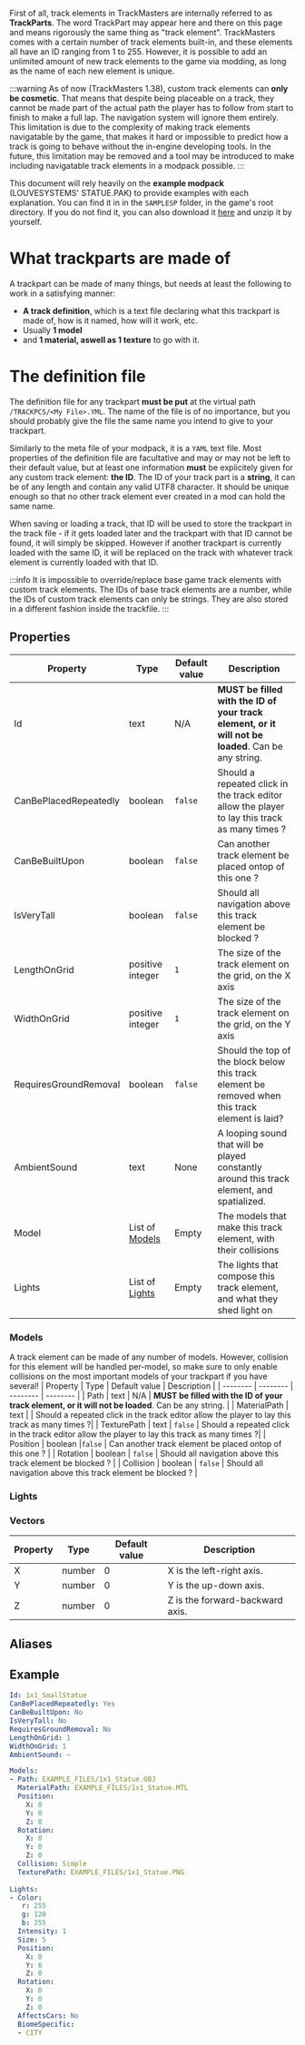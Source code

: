<!-- TITLE:Create track elements -->

First of all, track elements in TrackMasters are internally referred to as **TrackParts**. The word TrackPart may appear here and there on this page and means rigorously the same thing as "track element".
TrackMasters comes with a certain number of track elements built-in, and these elements all have an ID ranging from 1 to 255. However, it is possible to add an unlimited amount of new track elements to the game via modding, as long as the name of each new element is unique.

:::warning
As of now (TrackMasters 1.38), custom track elements can **only be cosmetic**. 
That means that despite being placeable on a track, they cannot be made part of the actual path the player has to follow from start to finish to make a full lap. The navigation system will ignore them entirely.
This limitation is due to the complexity of making track elements navigatable by the game, that makes it hard or impossible to predict how a track is going to behave without the in-engine developing tools.
In the future, this limitation may be removed and a tool may be introduced to make including navigatable track elements in a modpack possible.
:::

This document will rely heavily on the **example modpack** (LOUVESYSTEMS' STATUE.PAK) to provide examples with each explanation. 
You can find it in in the `SAMPLESP` folder, in the game's root directory. If you do not find it, you can also download it [here](/_contents/modpacks/LOUVESYSTEMS'%20STATUE.PAK) and unzip it by yourself.

# What trackparts are made of
A trackpart can be made of many things, but needs at least the following to work in a satisfying manner:
* **A track definition**, which is a text file declaring what this trackpart is made of, how is it named, how will it work, etc.
* Usually **1 model** 
* and **1 material, aswell as 1 texture** to go with it.

# The definition file
The definition file for any trackpart **must be put** at the virtual path `/TRACKPCS/<My File>.YML`. The name of the file is of no importance, but you should probably give the file the same name you intend to give to your trackpart.

Similarly to the meta file of your modpack, it is a `YAML` text file. 
Most properties of the definition file are facultative and may or may not be left to their default value, but at least one information **must** be explicitely given for any custom track element: **the ID**.
The ID of your track part is a **string**, it can be of any length and contain any valid UTF8 character. It should be unique enough so that no other track element ever created in a mod can hold the same name.

When saving or loading a track, that ID will be used to store the trackpart in the track file - if it gets loaded later and the trackpart with that ID cannot be found, it will simply be skipped. However if another trackpart is currently loaded with the same ID, it will be replaced on the track with whatever track element is currently loaded with that ID.

:::info
It is impossible to override/replace base game track elements with custom track elements. The IDs of base track elements are a number, while the IDs of custom track elements can only be strings. They are also stored in a different fashion inside the trackfile.
:::

## Properties
| Property | Type |  Default value | Description |
| -------- | -------- | -------- | -------- |
| Id   | text  | N/A     | **MUST be filled with the ID of your track element, or it will not be loaded**. Can be any string.  |
| CanBePlacedRepeatedly |  boolean | `false` | Should a repeated click in the track editor allow the player to lay this track as many times ?|
| CanBeBuiltUpon  |   boolean |`false`  | Can another track element be placed ontop of this one ? |
| IsVeryTall  |  boolean  |  `false`   | Should all navigation above this track element be blocked ? |
| LengthOnGrid  | positive integer | `1`   | The size of the track element on the grid, on the X axis |
| WidthOnGrid  |  positive integer  |  `1`    |  The size of the track element on the grid, on the Y axis |
| RequiresGroundRemoval  |  boolean  | `false`   |  Should the top of the block below this track element be removed when this track element is laid?  |
| AmbientSound  |  text  | None | A looping sound that will be played constantly around this track element, and spatialized.  |
| Model  |  List of [Models]()  |  Empty  | The models that make this track element, with their collisions |
| Lights  |   List of [Lights]() |  Empty  | The lights that compose this track element, and what they shed light on |

### Models
A track element can be made of any number of models. However, collision for this element will be handled per-model, so make sure to only enable collisions on the most important models of your trackpart if you have several!
| Property | Type |  Default value | Description |
| -------- | -------- | -------- | -------- |
| Path   | text  | N/A     | **MUST be filled with the ID of your track element, or it will not be loaded**. Can be any string.  |
| MaterialPath |  text |  | Should a repeated click in the track editor allow the player to lay this track as many times ?|
| TexturePath |  text | `false` | Should a repeated click in the track editor allow the player to lay this track as many times ?|
| Position  |   boolean |`false`  | Can another track element be placed ontop of this one ? |
| Rotation  |  boolean  |  `false`   | Should all navigation above this track element be blocked ? |
| Collision  |  boolean  |  `false`   | Should all navigation above this track element be blocked ? |

### Lights

### Vectors
| Property | Type |  Default value | Description |
| -------- | -------- | -------- | -------- |
| X   | number  | 0    | X is the left-right axis.  |
| Y   | number  | 0    | Y is the up-down axis.  |
| Z   | number  | 0    | Z is the forward-backward axis.  |
## Aliases

## Example
```yaml
Id: 1x1_SmallStatue
CanBePlacedRepeatedly: Yes
CanBeBuiltUpon: No
IsVeryTall: No
RequiresGroundRemoval: No
LengthOnGrid: 1
WidthOnGrid: 1
AmbientSound: ~

Models:
- Path: EXAMPLE_FILES/1x1_Statue.OBJ
  MaterialPath: EXAMPLE_FILES/1x1_Statue.MTL
  Position:
    X: 0
    Y: 0
    Z: 0
  Rotation:
    X: 0
    Y: 0
    Z: 0
  Collision: Simple
  TexturePath: EXAMPLE_FILES/1x1_Statue.PNG
  
Lights:
- Color: 
   r: 255
   g: 120
   b: 255
  Intensity: 1
  Size: 5
  Position:
    X: 0
    Y: 6
    Z: 0
  Rotation:
    X: 0
    Y: 0
    Z: 0
  AffectsCars: No
  BiomeSpecific: 
  - CITY
```